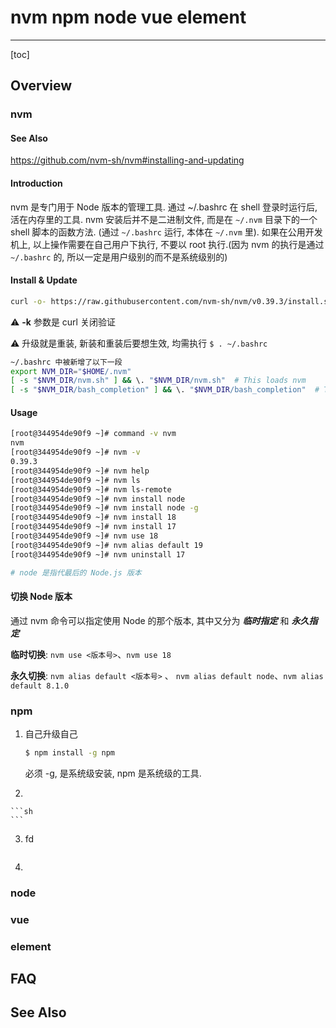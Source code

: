 # nvm npm node vue element

----

[toc]



## Overview



### nvm

#### See Also

https://github.com/nvm-sh/nvm#installing-and-updating

#### Introduction

nvm 是专门用于 Node 版本的管理工具. 通过 ~/.bashrc 在 shell 登录时运行后, 活在内存里的工具. nvm 安装后并不是二进制文件, 而是在 `~/.nvm` 目录下的一个 shell 脚本的函数方法. (通过 `~/.bashrc` 运行, 本体在 `~/.nvm` 里). 如果在公用开发机上, 以上操作需要在自己用户下执行, 不要以 root 执行.(因为 nvm 的执行是通过 `~/.bashrc` 的, 所以一定是用户级别的而不是系统级别的)

#### Install & Update

```sh
curl -o- https://raw.githubusercontent.com/nvm-sh/nvm/v0.39.3/install.sh -k | bash
```

⚠️ **-k** 参数是 curl 关闭验证

⚠️ 升级就是重装, 新装和重装后要想生效, 均需执行 `$ . ~/.bashrc`

```sh
~/.bashrc 中被新增了以下一段
export NVM_DIR="$HOME/.nvm"
[ -s "$NVM_DIR/nvm.sh" ] && \. "$NVM_DIR/nvm.sh"  # This loads nvm
[ -s "$NVM_DIR/bash_completion" ] && \. "$NVM_DIR/bash_completion"  # This loads nvm bash_completion
```

#### Usage

```sh
[root@344954de90f9 ~]# command -v nvm
nvm
[root@344954de90f9 ~]# nvm -v
0.39.3
[root@344954de90f9 ~]# nvm help
[root@344954de90f9 ~]# nvm ls
[root@344954de90f9 ~]# nvm ls-remote
[root@344954de90f9 ~]# nvm install node
[root@344954de90f9 ~]# nvm install node -g
[root@344954de90f9 ~]# nvm install 18
[root@344954de90f9 ~]# nvm install 17
[root@344954de90f9 ~]# nvm use 18
[root@344954de90f9 ~]# nvm alias default 19
[root@344954de90f9 ~]# nvm uninstall 17

# node 是指代最后的 Node.js 版本
```

#### 切换 Node 版本

通过 nvm 命令可以指定使用 Node 的那个版本, 其中又分为 ***临时指定*** 和 ***永久指定***

**临时切换**: `nvm use <版本号>`、`nvm use 18`

**永久切换**: `nvm alias default <版本号>` 、 `nvm alias default node`、`nvm alias default 8.1.0`



### npm

1. 自己升级自己

    ```sh
    $ npm install -g npm
    ```
    
    必须 -g, 是系统级安装, npm 是系统级的工具. 



2. 

    ```sh
    ```



3. fd 

   ```sh
   ```

4. 



### node





### vue





### element











## FAQ







## See Also







